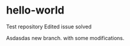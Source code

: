 hello-world
===========

Test repository
Edited issue solved


Asdasdas new branch. with some modifications.
